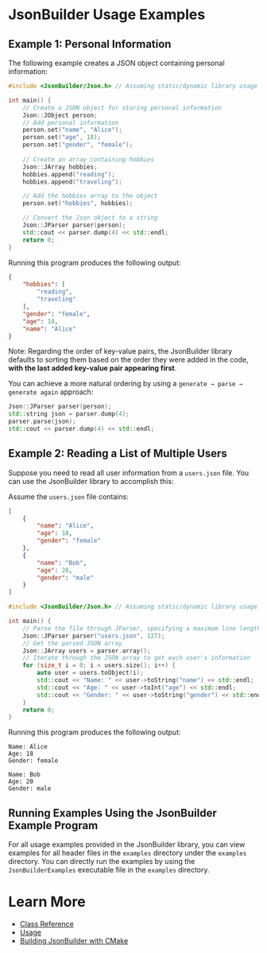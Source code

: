 # JsonBuilder Usage Examples

## Example 1: Personal Information

The following example creates a JSON object containing personal information:

```cpp
#include <JsonBuilder/Json.h> // Assuming static/dynamic library usage

int main() {
    // Create a JSON object for storing personal information
    Json::JObject person;
    // Add personal information
    person.set("name", "Alice");
    person.set("age", 18);
    person.set("gender", "female");
    
    // Create an array containing hobbies
    Json::JArray hobbies;
    hobbies.append("reading");
    hobbies.append("traveling");

    // Add the hobbies array to the object
    person.set("hobbies", hobbies);

    // Convert the Json object to a string
    Json::JParser parser(person);
    std::cout << parser.dump(4) << std::endl;
    return 0;
}
```

Running this program produces the following output:

```json
{
    "hobbies": [
        "reading",
        "traveling"
    ],
    "gender": "female",
    "age": 18,
    "name": "Alice"
}
```

Note: Regarding the order of key-value pairs, the JsonBuilder library defaults to sorting them based on the order they were added in the code, **with the last added key-value pair appearing first**.

You can achieve a more natural ordering by using a `generate → parse → generate again` approach:

```cpp
Json::JParser parser(person);
std::string json = parser.dump(4);
parser.parse(json);
std::cout << parser.dump(4) << std::endl;
```

## Example 2: Reading a List of Multiple Users

Suppose you need to read all user information from a `users.json` file. You can use the JsonBuilder library to accomplish this:

Assume the `users.json` file contains:

```json
[
    {
        "name": "Alice",
        "age": 18,
        "gender": "female"
    },
    {
        "name": "Bob",
        "age": 20,
        "gender": "male"
    }
]
```

```cpp
#include <JsonBuilder/Json.h> // Assuming static/dynamic library usage

int main() {
    // Parse the file through JParser, specifying a maximum line length of 127 characters
    Json::JParser parser("users.json", 127);
    // Get the parsed JSON array
    Json::JArray users = parser.array();
    // Iterate through the JSON array to get each user's information
    for (size_t i = 0; i < users.size(); i++) {
        auto user = users.toObject(i);
        std::cout << "Name: " << user->toString("name") << std::endl;
        std::cout << "Age: " << user->toInt("age") << std::endl;
        std::cout << "Gender: " << user->toString("gender") << std::endl << std::endl;
    }
    return 0;
}
```

Running this program produces the following output:

```
Name: Alice
Age: 18
Gender: female

Name: Bob
Age: 20
Gender: male
```

## Running Examples Using the JsonBuilder Example Program

For all usage examples provided in the JsonBuilder library, you can view examples for all header files in the `examples` directory under the `examples` directory. You can directly run the examples by using the `JsonBuilderExamples` executable file in the `examples` directory.

# Learn More

- [Class Reference](class.md)
- [Usage](usage.md)
- [Building JsonBuilder with CMake](cmake.md)